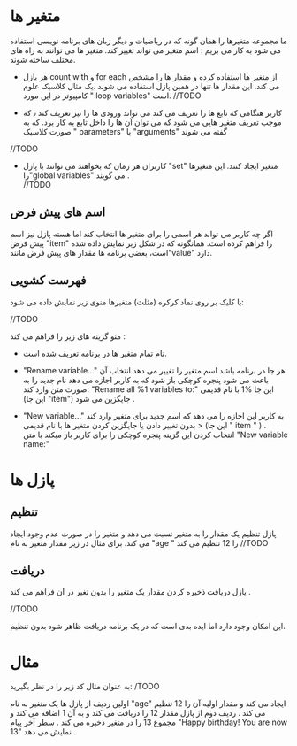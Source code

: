 # متغیر ها

ما مجموعه متغیرها را همان گونه که در ریاضیات و دیگر زبان های برنامه نویسی استفاده می شود به کار می بریم : اسم متغیر می تواند تغییر کند. متغیر ها می توانند به راه های مختلف ساخته شوند.

* هر پازل count with و for each از متغیر ها استفاده کرده و مقدار ها را مشخص می کند. این مقدار ها تنها در همین پازل استفاده می شوند .یک مثال کلاسیک علوم کامپیوتر در این مورد " loop variables" است.
//TODO

* کاربر هنگامی که تابع ها را تعریف می کند می تواند ورودی ها را نیز تعریف کند ٫ که موجب تعریف متغیر هایی می شود که می توان آن ها را داخل تابع به کار برد. که به صورت کلاسیک " parameters" یا "arguments" گفته می شوند

//TODO

* کاربران  هر زمان که بخواهند می توانند با پازل  "set"  متغیر ایجاد کنند. این متغیرها را"global variables" می گویند .  
//TODO
## اسم های پیش فرض

اگر چه کاربر می تواند هر اسمی را برای متغیر ها انتخاب کند اما هسته پازل نیز اسم پیش فرض  "item"  را فراهم کرده است. همانگونه که در شکل زیر نمایش داده شده است، بعضی برنامه ها مقدار های پیش فرض  مانند"value" دارد. 

## فهرست کشویی

با کلیک بر روی نماد کرکره (مثلث)  متغیرها منوی زیر نمایش داده می شود:

//TODO

منو گزینه های زیر را فراهم می کند :

* نام تمام متغیر ها در برنامه تعریف شده است.

* "Rename variable..." هر جا در برنامه باشد اسم متغیر را تغییر می دهد.انتخاب آن باعث می شود پنجره کوچکی باز شود که به کاربر اجازه می دهد نام جدید را به صورت متن وارد کند:  "Rename all %1 variables to:" این جا %1 با نام قدیمی (این جا "item") جایگزین می شود .

* "New variable..." به کاربر این اجازه را می دهد که اسم جدید برای متغیر وارد کند < بدون تغییر دادن یا جایگزین کردن متغیر ها با نام  قدیمی (این جا " item " ) . انتخاب کردن این گزینه پنجره کوچکی را برای کاربر باز میکند با متن "New variable name:"

# پازل ها

## تنظیم

پازل تنظیم یک مقدار را به متغیر نسبت می دهد  و متغیر را در صورت عدم وجود ایجاد می کند. برای مثال  در زیر مقدار متغیر به نام "age " را 12 تنظیم می کند 
//TODO

## دریافت

پازل دریافت ذخیره کردن مقدار یک متغیر را بدون تغیر در آن فراهم می کند .

//TODO

این امکان وجود دارد اما ایده بدی است که در یک برنامه دریافت ظاهر شود بدون تنظیم.

# مثال

به عنوان مثال کد زیر را در نظر بگیرید:
/TODO

اولین ردیف از پازل ها یک متغیر به نام "age" ایجاد می کند و مقدار اولیه آن را 12 تنظیم می کند .  ردیف دوم از پازل مقدار 12 را دریافت می کند و به آن 1 اضافه می کند و مجموع 13 را در متغیر ذخیره می کند . سطر آخر پیام  "Happy birthday! You are now 13" نمایش می دهد . 
